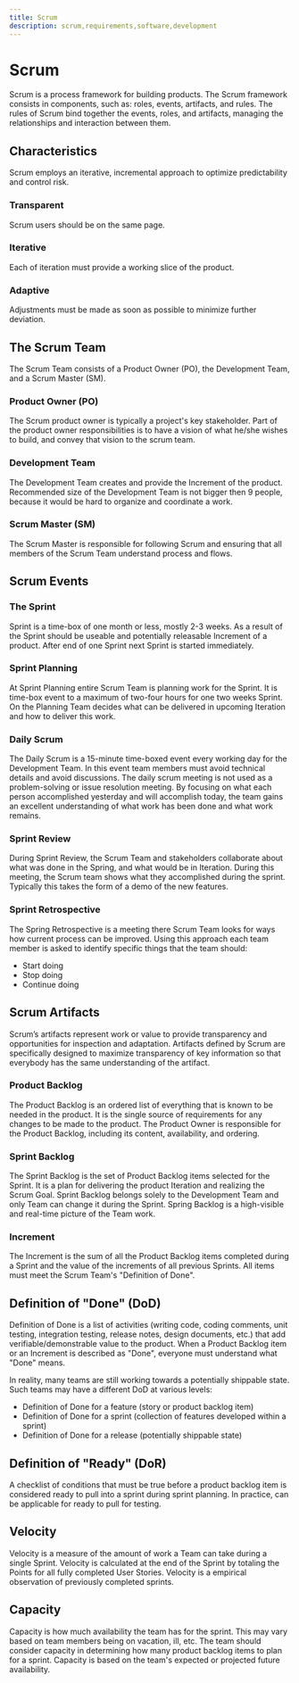 ```yaml
---
title: Scrum
description: scrum,requirements,software,development
---
```


# Scrum

Scrum is a process framework for building products.
The Scrum framework consists in components, such as: roles, events, artifacts, and rules.
The rules of Scrum bind together the events, roles, and artifacts, managing the relationships
and interaction between them.

## Characteristics
Scrum employs an iterative, incremental approach to optimize predictability and control risk.

### Transparent
Scrum users should be on the same page.

### Iterative
Each of iteration must provide a working slice of the product.

### Adaptive
Adjustments must be made as soon as possible to minimize further deviation.

## The Scrum Team
The Scrum Team consists of a Product Owner (PO), the Development Team, and a Scrum Master (SM).


### Product Owner (PO)
The Scrum product owner is typically a project's key stakeholder.
Part of the product owner responsibilities is to have a vision of what he/she wishes to build,
 and convey that vision to the scrum team.

### Development Team
The Development Team creates and provide the Increment of the product.
Recommended size of the Development Team is not bigger then 9 people, because
it would be hard to organize and coordinate a work.

### Scrum Master (SM)
The Scrum Master is responsible for following Scrum and ensuring that all members of the Scrum Team
understand process and flows.

## Scrum Events
### The Sprint
Sprint is a time-box of one month or less, mostly 2-3 weeks. As a result of the Sprint
should be useable and potentially releasable Increment of a product. After end of one
Sprint next Sprint is started immediately.

### Sprint Planning
At Sprint Planning entire Scrum Team is planning work for the Sprint. It is time-box
event to a maximum of two-four hours for one two weeks Sprint. On the Planning
Team decides what can be delivered in upcoming Iteration and how to deliver this work.

### Daily Scrum
The Daily Scrum is a 15-minute time-boxed event every working day for the Development Team.
In this event team members must avoid technical details and avoid discussions.
The daily scrum meeting is not used as a problem-solving or issue resolution meeting.
By focusing on what each person accomplished yesterday and will accomplish today,
the team gains an excellent understanding of what work has been done and what work remains.

### Sprint Review
During Sprint Review, the Scrum Team and stakeholders collaborate about
what was done in the Spring, and what would be in Iteration.
During this meeting, the Scrum team shows what they accomplished during the sprint.
Typically this takes the form of a demo of the new features.

### Sprint Retrospective
The Spring Retrospective is a meeting there Scrum Team looks for ways
how current process can be improved.
Using this approach each team member is asked to identify specific things that the team should:
* Start doing
* Stop doing
* Continue doing

## Scrum Artifacts
Scrum’s artifacts represent work or value to provide transparency and opportunities
for inspection and adaptation. Artifacts defined by Scrum are specifically
designed to maximize transparency of key information so that everybody has
the same understanding of the artifact.

### Product Backlog
The Product Backlog is an ordered list of everything that is known to be needed in the product.
It is the single source of requirements for any changes to be made to the product.
The Product Owner is responsible for the Product Backlog, including its content, availability, and ordering.

### Sprint Backlog
The Sprint Backlog is the set of Product Backlog items selected for the Sprint.
It is a plan for delivering the product Iteration and realizing the Scrum Goal.
Sprint Backlog belongs solely to the Development Team and only Team can change it during the Sprint.
Spring Backlog is a high-visible and real-time picture of the Team work.

### Increment
The Increment is the sum of all the Product Backlog items completed during
a Sprint and the value of the increments of all previous Sprints. All items must meet the
Scrum Team's "Definition of Done".

## Definition of "Done" (DoD)
Definition of Done is a list of activities (writing code, coding comments, unit testing, integration testing, release notes, design documents, etc.)
that add verifiable/demonstrable value to the product.
When a Product Backlog item or an Increment is described as "Done", everyone must understand what "Done" means.

In reality, many teams are still working towards a potentially shippable state.  Such teams may have a different DoD at various levels:

* Definition of Done for a feature (story or product backlog item)
* Definition of Done for a sprint (collection of features developed within a sprint)
* Definition of Done for a release (potentially shippable state)

## Definition of "Ready" (DoR)
A checklist of conditions that must be true before a product backlog item is considered ready to pull into a sprint during sprint planning.
In practice, can be applicable for ready to pull for testing.

## Velocity
Velocity is a measure of the amount of work a Team can take during a single
Sprint. Velocity is calculated at the end of the Sprint
by totaling the Points for all fully completed User Stories.
Velocity is a empirical observation of previously completed sprints.


## Capacity
Capacity is how much availability the team has for the sprint. This may
vary based on team members being on vacation, ill, etc. The team should consider
capacity in determining how many product backlog items to plan for a sprint.
Capacity is based on the team's expected or projected future availability.







